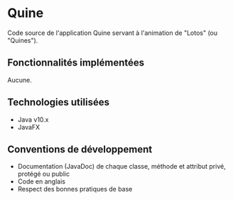 # Quine

Code source de l'application Quine servant à l'animation de "Lotos" (ou "Quines").

## Fonctionnalités implémentées

Aucune.

## Technologies utilisées

* Java v10.x
* JavaFX

## Conventions de développement

* Documentation (JavaDoc) de chaque classe, méthode et attribut privé, protégé ou public
* Code en anglais
* Respect des bonnes pratiques de base
